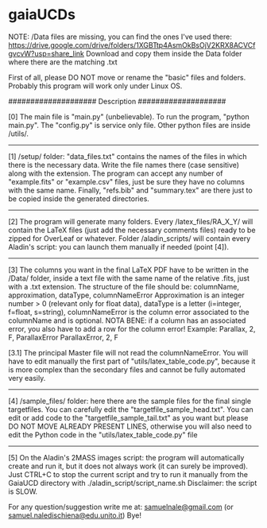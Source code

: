# gaiaUCDs

NOTE: /Data files are missing, you can find the ones I've used there: https://drive.google.com/drive/folders/1XGBTtp4AsmOkBsOjV2KRX8ACVCfgvcvW?usp=share_link
Download and copy them inside the Data folder where there are the matching .txt
 
First of all, please DO NOT move or rename the "basic" files and folders.
Probably this program will work only under Linux OS.

#################### Description ####################

[0] The main file is "main.py" (unbelievable). To run the program, "python main.py". The "config.py" is service only file. Other python files are inside /utils/.

--------------------------------------------------

[1] /setup/ folder: "data_files.txt" contains the names of the files in which there is the necessary data. Write the file names there (case sensitive) along with the extension.
The program can accept any number of "example.fits" or "example.csv" files, just be sure they have no columns with the same name.
Finally, "refs.bib" and "summary.tex" are there just to be copied inside the generated directories.

--------------------------------------------------

[2] The program will generate many folders. Every /latex_files/RA_X_Y/ will contain the LaTeX files (just add the necessary comments files) ready to be zipped for OverLeaf or whatever.
Folder /aladin_scripts/ will contain every Aladin's script: you can launch them manually if needed (point [4]).

--------------------------------------------------

[3] The columns you want in the final LaTeX PDF have to be written in the /Data/ folder, inside a text file with the same name of the relative .fits, just with a .txt extension.
The structure of the file should be:
	columnName, approximation, dataType, columnNameError
Approximation is an integer number > 0 (relevant only for float data), dataType is a letter (i=integer, f=float, s=string), columnNameError is the column error associated to the columnName and is optional.
NOTA BENE: if a column has an associated error, you also have to add a row for the column error! Example:
	Parallax, 2, F, ParallaxError
	ParallaxError, 2, F
	
[3.1] The principal Master file will not read the columnNameError. You will have to edit manually the first part of "utils/latex_table_code.py", because it is more complex than the secondary files and cannot be fully automated very easily.

--------------------------------------------------

[4] /sample_files/ folder: here there are the sample files for the final single targetfiles. You can carefully edit the "targetfile_sample_head.txt". You can edit or add code to the "targetfile_sample_tail.txt" as you want but please DO NOT MOVE ALREADY PRESENT LINES, otherwise you will also need to edit the Python code in the "utils/latex_table_code.py" file

--------------------------------------------------

[5] On the Aladin's 2MASS images script: the program will automatically create and run it, but it does not always work (it can surely be improved). Just CTRL+C to stop the current script and try to run it manually from the GaiaUCD directory with ./aladin_script/script_name.sh
Disclaimer: the script is SLOW.



For any question/suggestion write me at: samuelnale@gmail.com (or samuel.naledischiena@edu.unito.it)
Bye!
